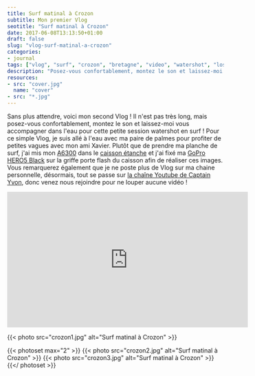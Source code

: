 ```yaml
---
title: Surf matinal à Crozon
subtitle: Mon premier Vlog
seotitle: "Surf matinal à Crozon"
date: 2017-06-08T13:13:50+01:00
draft: false
slug: "vlog-surf-matinal-a-crozon"
categories:
- journal
tags: ["vlog", "surf", "crozon", "bretagne", "video", "watershot", "lostmarch",]
description: "Posez-vous confortablement, montez le son et laissez-moi vous accompagner dans l'eau pour cette petite session watershot en surf ! Pour ce simple Vlog, je suis allé à l'eau avec ma paire de palmes pour profiter de petites vagues avec mon ami Xavier"
resources:
- src: "cover.jpg"
  name: "cover"
- src: "*.jpg"
---
```


Sans plus attendre, voici mon second Vlog ! Il n'est pas très long, mais posez-vous confortablement, montez le son et laissez-moi vous accompagner dans l'eau pour cette petite session watershot en surf ! Pour ce simple Vlog, je suis allé à l'eau avec ma paire de palmes pour profiter de petites vagues avec mon ami Xavier. Plutôt que de prendre ma planche de surf, j'ai mis mon [A6300](http://amzn.to/2s3V2Je) dans le [caisson étanche](http://amzn.to/2rUNtnf) et j'ai fixé ma [GoPro HERO5 Black](http://amzn.to/2rUMl2N) sur la griffe porte flash du caisson afin de réaliser ces images. Vous remarquerez également que je ne poste plus de Vlog sur ma chaine personnelle, désormais, tout se passe sur [la chaîne Youtube de Captain Yvon](https://www.youtube.com/channel/UCXo2HuFVZ_wnXlbtXJVc9cQ), donc venez nous rejoindre pour ne louper aucune vidéo !

<iframe width="560" height="315" src="https://www.youtube.com/embed/Ydfs3dft74E?controls=0" frameborder="0" allow="accelerometer; autoplay; encrypted-media; gyroscope; picture-in-picture" allowfullscreen></iframe>

{{< photo src="crozon1.jpg" alt="Surf matinal à Crozon" >}}

{{< photoset max="2" >}}
  {{< photo src="crozon2.jpg" alt="Surf matinal à Crozon" >}}
  {{< photo src="crozon3.jpg" alt="Surf matinal à Crozon" >}}
{{</ photoset >}}
